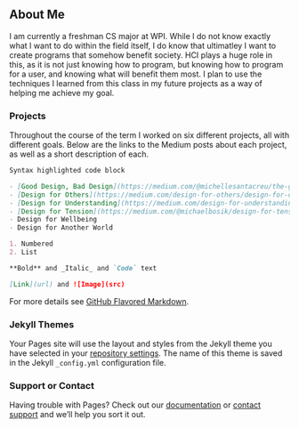 ## About Me

I am currently a freshman CS major at WPI. While I do not know exactly what I want to do within the field itself, I do know that ultimatley I want to create programs that somehow benefit society. HCI plays a huge role in this, as it is not just knowing how to program, but knowing how to program for a user, and knowing what will benefit them most. I plan to use the techniques I learned from this class in my future projects as a way of helping me achieve my goal.

### Projects

Throughout the course of the term I worked on six different projects, all with different goals. Below are the links to the Medium posts about each project, as well as a short description of each.

```markdown
Syntax highlighted code block

- [Good Design, Bad Design](https://medium.com/@michellesantacreu/the-good-and-the-bad-design-on-wpis-campus-47c46e6cb8a1)
- [Design for Others](https://medium.com/design-for-others/design-for-others-redesigning-the-worcester-public-library-site-95cec1781f9f)
- [Design for Understanding](https://medium.com/design-for-understanding-design-process/design-for-understanding-b3d08904b868)
- [Design for Tension](https://medium.com/@michaelbosik/design-for-tension-group-13-e49fcef641b2)
- Design for Wellbeing
- Design for Another World

1. Numbered
2. List

**Bold** and _Italic_ and `Code` text

[Link](url) and ![Image](src)
```

For more details see [GitHub Flavored Markdown](https://guides.github.com/features/mastering-markdown/).

### Jekyll Themes

Your Pages site will use the layout and styles from the Jekyll theme you have selected in your [repository settings](https://github.com/mdmsanta/DesignManifesto/settings). The name of this theme is saved in the Jekyll `_config.yml` configuration file.

### Support or Contact

Having trouble with Pages? Check out our [documentation](https://help.github.com/categories/github-pages-basics/) or [contact support](https://github.com/contact) and we’ll help you sort it out.
